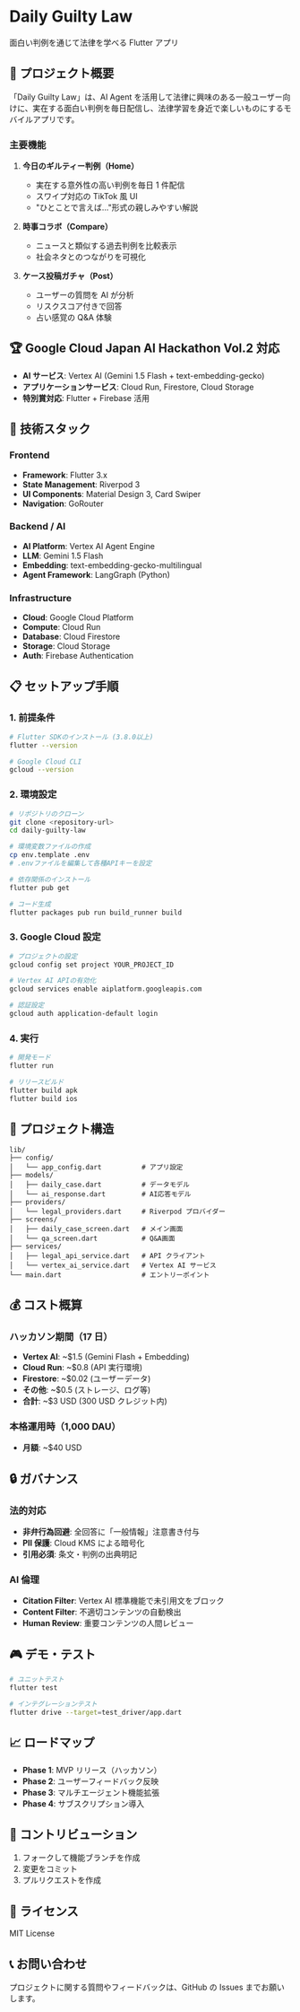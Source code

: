 # Daily Guilty Law

面白い判例を通じて法律を学べる Flutter アプリ

## 🎯 プロジェクト概要

「Daily Guilty Law」は、AI Agent を活用して法律に興味のある一般ユーザー向けに、実在する面白い判例を毎日配信し、法律学習を身近で楽しいものにするモバイルアプリです。

### 主要機能

1. **今日のギルティー判例（Home）**

   - 実在する意外性の高い判例を毎日 1 件配信
   - スワイプ対応の TikTok 風 UI
   - "ひとことで言えば..."形式の親しみやすい解説

2. **時事コラボ（Compare）**

   - ニュースと類似する過去判例を比較表示
   - 社会ネタとのつながりを可視化

3. **ケース投稿ガチャ（Post）**
   - ユーザーの質問を AI が分析
   - リスクスコア付きで回答
   - 占い感覚の Q&A 体験

## 🏆 Google Cloud Japan AI Hackathon Vol.2 対応

- **AI サービス**: Vertex AI (Gemini 1.5 Flash + text-embedding-gecko)
- **アプリケーションサービス**: Cloud Run, Firestore, Cloud Storage
- **特別賞対応**: Flutter + Firebase 活用

## 🚀 技術スタック

### Frontend

- **Framework**: Flutter 3.x
- **State Management**: Riverpod 3
- **UI Components**: Material Design 3, Card Swiper
- **Navigation**: GoRouter

### Backend / AI

- **AI Platform**: Vertex AI Agent Engine
- **LLM**: Gemini 1.5 Flash
- **Embedding**: text-embedding-gecko-multilingual
- **Agent Framework**: LangGraph (Python)

### Infrastructure

- **Cloud**: Google Cloud Platform
- **Compute**: Cloud Run
- **Database**: Cloud Firestore
- **Storage**: Cloud Storage
- **Auth**: Firebase Authentication

## 📋 セットアップ手順

### 1. 前提条件

```bash
# Flutter SDKのインストール (3.8.0以上)
flutter --version

# Google Cloud CLI
gcloud --version
```

### 2. 環境設定

```bash
# リポジトリのクローン
git clone <repository-url>
cd daily-guilty-law

# 環境変数ファイルの作成
cp env.template .env
# .envファイルを編集して各種APIキーを設定

# 依存関係のインストール
flutter pub get

# コード生成
flutter packages pub run build_runner build
```

### 3. Google Cloud 設定

```bash
# プロジェクトの設定
gcloud config set project YOUR_PROJECT_ID

# Vertex AI APIの有効化
gcloud services enable aiplatform.googleapis.com

# 認証設定
gcloud auth application-default login
```

### 4. 実行

```bash
# 開発モード
flutter run

# リリースビルド
flutter build apk
flutter build ios
```

## 📁 プロジェクト構造

```
lib/
├── config/
│   └── app_config.dart          # アプリ設定
├── models/
│   ├── daily_case.dart          # データモデル
│   └── ai_response.dart         # AI応答モデル
├── providers/
│   └── legal_providers.dart     # Riverpod プロバイダー
├── screens/
│   ├── daily_case_screen.dart   # メイン画面
│   └── qa_screen.dart           # Q&A画面
├── services/
│   ├── legal_api_service.dart   # API クライアント
│   └── vertex_ai_service.dart   # Vertex AI サービス
└── main.dart                    # エントリーポイント
```

## 💰 コスト概算

### ハッカソン期間（17 日）

- **Vertex AI**: ~$1.5 (Gemini Flash + Embedding)
- **Cloud Run**: ~$0.8 (API 実行環境)
- **Firestore**: ~$0.02 (ユーザーデータ)
- **その他**: ~$0.5 (ストレージ、ログ等)
- **合計**: ~$3 USD (300 USD クレジット内)

### 本格運用時（1,000 DAU）

- **月額**: ~$40 USD

## 🔒 ガバナンス

### 法的対応

- **非弁行為回避**: 全回答に「一般情報」注意書き付与
- **PII 保護**: Cloud KMS による暗号化
- **引用必須**: 条文・判例の出典明記

### AI 倫理

- **Citation Filter**: Vertex AI 標準機能で未引用文をブロック
- **Content Filter**: 不適切コンテンツの自動検出
- **Human Review**: 重要コンテンツの人間レビュー

## 🎮 デモ・テスト

```bash
# ユニットテスト
flutter test

# インテグレーションテスト
flutter drive --target=test_driver/app.dart
```

## 📈 ロードマップ

- **Phase 1**: MVP リリース（ハッカソン）
- **Phase 2**: ユーザーフィードバック反映
- **Phase 3**: マルチエージェント機能拡張
- **Phase 4**: サブスクリプション導入

## 🤝 コントリビューション

1. フォークして機能ブランチを作成
2. 変更をコミット
3. プルリクエストを作成

## 📄 ライセンス

MIT License

## 📞 お問い合わせ

プロジェクトに関する質問やフィードバックは、GitHub の Issues までお願いします。
